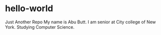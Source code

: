 # hello-world
Just Another Repo
My name is Abu Butt. I am senior at City college of New York. Studying Computer Science. 
